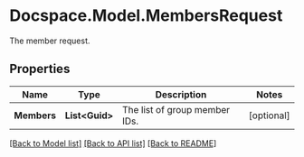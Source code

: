 # Docspace.Model.MembersRequest
The member request.

## Properties

Name | Type | Description | Notes
------------ | ------------- | ------------- | -------------
**Members** | **List&lt;Guid&gt;** | The list of group member IDs. | [optional] 

[[Back to Model list]](../README.md#documentation-for-models) [[Back to API list]](../README.md#documentation-for-api-endpoints) [[Back to README]](../README.md)

